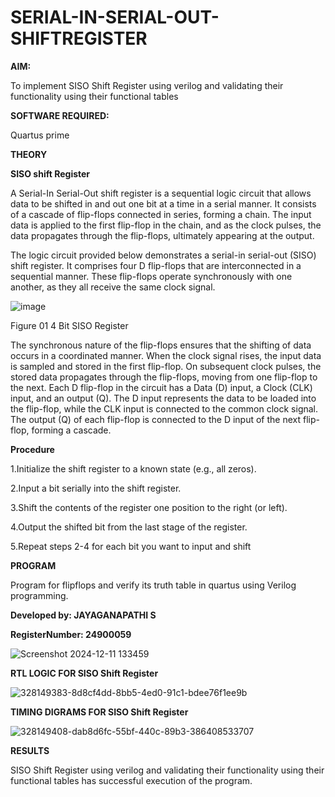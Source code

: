 # SERIAL-IN-SERIAL-OUT-SHIFTREGISTER

**AIM:**

To implement  SISO Shift Register using verilog and validating their functionality using their functional tables

**SOFTWARE REQUIRED:**

Quartus prime

**THEORY**

**SISO shift Register**

A Serial-In Serial-Out shift register is a sequential logic circuit that allows data to be shifted in and out one bit at a time in a serial manner. It consists of a cascade of flip-flops connected in series, forming a chain. The input data is applied to the first flip-flop in the chain, and as the clock pulses, the data propagates through the flip-flops, ultimately appearing at the output.

The logic circuit provided below demonstrates a serial-in serial-out (SISO) shift register. It comprises four D flip-flops that are interconnected in a sequential manner. These flip-flops operate synchronously with one another, as they all receive the same clock signal.

![image](https://github.com/naavaneetha/SERIAL-IN-SERIAL-OUT-SHIFTREGISTER/assets/154305477/e81c4072-37f9-46c6-8145-566764b74c3a)

Figure 01 4 Bit SISO Register

The synchronous nature of the flip-flops ensures that the shifting of data occurs in a coordinated manner. When the clock signal rises, the input data is sampled and stored in the first flip-flop. On subsequent clock pulses, the stored data propagates through the flip-flops, moving from one flip-flop to the next.
Each D flip-flop in the circuit has a Data (D) input, a Clock (CLK) input, and an output (Q). The D input represents the data to be loaded into the flip-flop, while the CLK input is connected to the common clock signal. The output (Q) of each flip-flop is connected to the D input of the next flip-flop, forming a cascade.

**Procedure**



1.Initialize the shift register to a known state (e.g., all zeros).


2.Input a bit serially into the shift register.


3.Shift the contents of the register one position to the right (or left).


4.Output the shifted bit from the last stage of the register.


5.Repeat steps 2-4 for each bit you want to input and shift


**PROGRAM**


Program for flipflops and verify its truth table in quartus using Verilog programming.


**Developed by: JAYAGANAPATHI S**


**RegisterNumber: 24900059**


![Screenshot 2024-12-11 133459](https://github.com/user-attachments/assets/3383190c-7823-4ac3-ab1c-3970a363837c)


**RTL LOGIC FOR SISO Shift Register**


![328149383-8d8cf4dd-8bb5-4ed0-91c1-bdee76f1ee9b](https://github.com/user-attachments/assets/969943f2-0108-4423-9a15-743098b27d79)

**TIMING DIGRAMS FOR SISO Shift Register**


![328149408-dab8d6fc-55bf-440c-89b3-386408533707](https://github.com/user-attachments/assets/88f51821-049e-4663-b019-b34154118bb4)


**RESULTS**


SISO Shift Register using verilog and validating their functionality using their functional tables has successful execution of the program.
